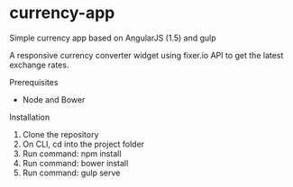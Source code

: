 # currency-app
Simple currency app based on AngularJS (1.5) and gulp

A responsive currency converter widget using fixer.io API to get the latest exchange rates. 

Prerequisites
- Node and Bower

Installation
1. Clone the repository
2. On CLI, cd into the project folder 
3. Run command: npm install
4. Run command: bower install
5. Run command: gulp serve
